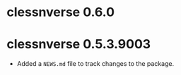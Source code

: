 # clessnverse 0.6.0

# clessnverse 0.5.3.9003

* Added a `NEWS.md` file to track changes to the package.
